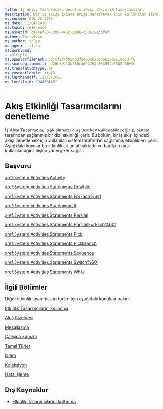 ```yaml
---
title: İş Akışı Tasarımcısı-denetim akışı etkinlik tasarımcıları
description: Bir iş akışı içinde akışı denetlemek için kullanılan sistem tarafından belirtilen etkinlikler olan denetim akışı etkinlik tasarımcıları hakkında bilgi edinin.
ms.custom: SEO-VS-2020
ms.date: 11/04/2016
ms.topic: reference
ms.assetid: ba74af23-5398-4e62-bd90-c50612e3bfef
author: TerryGLee
ms.author: tglee
manager: jillfra
ms.workload:
- multiple
ms.openlocfilehash: 3d7cf2f4f05db2fbc06c6209d5b39b211dd731f6
ms.sourcegitcommit: ed26b6e313b766c4d92764c303954e2385c6693e
ms.translationtype: MT
ms.contentlocale: tr-TR
ms.lasthandoff: 11/10/2020
ms.locfileid: "94438145"
---
```

# <a name="control-flow-activity-designers"></a>Akış Etkinliği Tasarımcılarını denetleme

İş Akışı Tasarımcısı, iş akışlarınızı oluştururken kullanabileceğiniz, sistem tarafından sağlanmış bir dizi etkinliği içerir. Bu bölüm, bir iş akışı içindeki akışı denetlemek için kullanılan sistem tarafından sağlanmış etkinlikleri içerir. Aşağıdaki konular bu etkinlikleri anlatmaktadır ve bunların nasıl kullanılacağına ilişkin yönergeler sağlar.

## <a name="reference"></a>Başvuru

 <xref:System.Activities.Activity>

 <xref:System.Activities.Statements.DoWhile>

 <xref:System.Activities.Statements.ForEach%601>

 <xref:System.Activities.Statements.If>

 <xref:System.Activities.Statements.Parallel>

 <xref:System.Activities.Statements.ParallelForEach%601>

 <xref:System.Activities.Statements.Pick>

 <xref:System.Activities.Statements.PickBranch>

 <xref:System.Activities.Statements.Sequence>

 <xref:System.Activities.Statements.Switch%601>

 <xref:System.Activities.Statements.While>

## <a name="related-sections"></a>İlgili Bölümler

Diğer etkinlik tasarımcıları türleri için aşağıdaki konulara bakın:

 [Etkinlik Tasarımcılarını kullanma](control-flow-activity-designers.md)

 [Akış Çizelgesi](../workflow-designer/flowchart-activity-designers.md)

 [Mesajlaşma](../workflow-designer/messaging-activity-designers.md)

 [Çalışma Zamanı](../workflow-designer/runtime-activity-designers.md)

 [Temel Türler](../workflow-designer/primitives-activity-designers.md)

 [İşlem](../workflow-designer/transaction-activity-designers.md)

 [Koleksiyon](../workflow-designer/collection-activity-designers.md)

 [Hata Işleme](../workflow-designer/error-handling-activity-designers.md)

## <a name="external-resources"></a>Dış Kaynaklar

- [Etkinlik Tasarımcılarını kullanma](control-flow-activity-designers.md)
